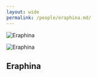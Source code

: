 ```yaml
---
layout: wide
permalink: /people/eraphina.md/
---
```


![Eraphina](https://sinalewis.github.io/DnD_session/assests/images/eraphina.png)

![Eraphina](https://sinalewis.github.io/DnD_session/assests/images/eraphina_forge.png)

## Eraphina
